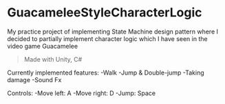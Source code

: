 # GuacameleeStyleCharacterLogic
My practice project of implementing State Machine design pattern where I decided to partially implement character logic which I have seen in the video game Guacamelee
> Made with Unity, C#

Currently implemented features:
-Walk
-Jump & Double-jump
-Taking damage
-Sound Fx


Controls:
-Move left: A
-Move right: D
-Jump: Space

